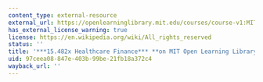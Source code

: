 ```yaml
---
content_type: external-resource
external_url: https://openlearninglibrary.mit.edu/courses/course-v1:MITx+15.482x+1T2019/about
has_external_license_warning: true
license: https://en.wikipedia.org/wiki/All_rights_reserved
status: ''
title: '***15.482x Healthcare Finance*** **on MIT Open Learning Library**'
uid: 97ceea08-847e-403b-99be-21fb18a372c4
wayback_url: ''
---
```

